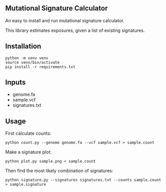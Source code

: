 
## Mutational Signature Calculator
An easy to install and run mutational signature calculator.

This library estimates exposures, given a list of existing signatures.

## Installation
```
python -m venv venv
source venv/bin/activate
pip install -r requirements.txt
```

## Inputs
* genome.fa
* sample.vcf
* signatures.txt

## Usage
First calculate counts:
```
python count.py --genome genome.fa --vcf sample.vcf > sample.count
```

Make a signature plot:
```
python plot.py sample.png < sample.count
```

Then find the most likely combination of signatures:
```
python signature.py --signatures signatures.txt --counts sample.count > sample.signature
```

